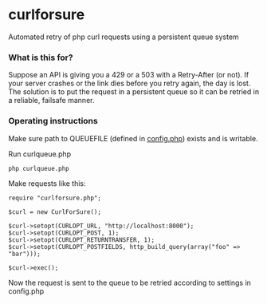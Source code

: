 curlforsure
===========

Automated retry of php curl requests using a persistent queue system

### What is this for?

Suppose an API is giving you a 429 or a 503 with a Retry-After (or not).  If your server crashes or the link dies before you retry again, the day is lost.  The solution is to put the request in a persistent queue so it can be retried in a reliable, failsafe manner.

### Operating instructions

Make sure path to QUEUEFILE (defined in [config.php](config.php)) exists and is writable.

Run curlqueue.php
```
php curlqueue.php
```

Make requests like this:
```
require "curlforsure.php";

$curl = new CurlForSure();

$curl->setopt(CURLOPT_URL, "http://localhost:8000");
$curl->setopt(CURLOPT_POST, 1);
$curl->setopt(CURLOPT_RETURNTRANSFER, 1);
$curl->setopt(CURLOPT_POSTFIELDS, http_build_query(array("foo" => "bar")));

$curl->exec();

```
Now the request is sent to the queue to be retried according to settings in config.php
